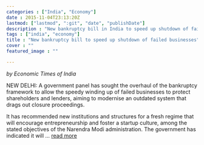 ```yaml
---
categories : ["India", "Economy"]
date : 2015-11-04T23:13:20Z
lastmod: ["lastmod", ":git", "date", "publishDate"]
description : "New bankruptcy bill in India to speed up shutdown of failed businesses"
tags : ["india", "economy"]
title : "New bankruptcy bill to speed up shutdown of failed businesses"
cover : ""
featured_image : ""

---
```


*by Economic Times of India*

NEW DELHI: A government panel has sought the overhaul of the bankruptcy framework to allow the speedy winding up of failed businesses to protect shareholders and lenders, aiming to modernise an outdated system that drags out closure proceedings.

It has recommended new institutions and structures for a fresh regime that will encourage entrepreneurship and foster a startup culture, among the stated objectives of the Narendra Modi administration. The government has indicated it will ...  [read more](http://economictimes.indiatimes.com/articleshow/49665594.cms?utm_source=contentofinterest&utm_medium=text&utm_campaign=cppst)